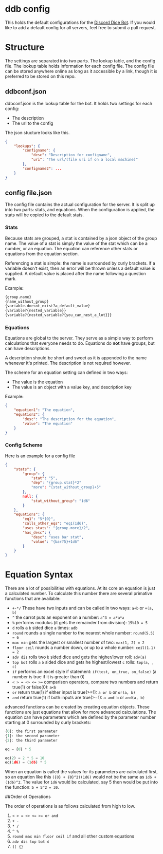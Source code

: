 # ddb config

This holds the default configurations for the [Discord Dice Bot](https://github.com/ttocsneb/discordDiceBot).  If you would like to add a default config for all servers, feel free to submit a pull request.

# Structure

The settings are separated into two parts.  The lookup table, and the config file.
The lookup table holds information for each config file.  The config file can be stored anywhere online as long as it accessible by a link, though it is preferred to be stored on this repo.

## ddbconf.json

ddbconf.json is the lookup table for the bot.  It holds two settings for each config:

- The description
- The url to the config

The json stucture looks like this.

```json
{
    "lookups": {
        "configname": {
            "desc": "Description for configname",
            "uri": "The url/(file uri if on a local machine)"
        },
        "configname2": ...
    }
}
```

## config file.json

The config file contains the actual configuration for the server.  It is split up into two parts: stats, and equations.  When the configuration is applied, the stats will be copied to the default stats. 

### Stats
 
Because stats are grouped, a stat is contained by a json object of the group name.  The value of a stat is simply the value of the stat which can be a number, or an equation. The equation can reference other stats or equations from the equation section.

Referencing a stat is simple: the name is surrounded by curly brackets.  If a variable doesn't exist, then an error will be thrown unless a default value is supplied.  A default value is placed after the name following a question mark.

Example:
```python
{group.name}
{name_without_group}
{variable.doesnt_exist?a_default_value}
{variable?{nested_variable}}
{variable?{nested_variable?{you_can_nest_a_lot}}}
```

### Equations

Equations are global to the server.  They serve as a simple way to perform calculations that everyone needs to do.  Equations do **not** have groups, but can have descriptions.

A description should be short and sweet as it is appended to the name whenever it's printed. The description is not required however.

The scheme for an equation setting can defined in two ways:

- The value is the equation
- The value is an object with a value key, and description key

Example:

```json
{
    "equation1": "The equation",
    "equation2": {
        "desc": "The description for the equation",
        "value": "The equation"
    }
}
```

### Config Scheme

Here is an example for a config file

```json
{
    "stats": {
        "group": {
            "stat": "5",
            "dep": "{group.stat}*2"
            "more": "{stat_without_group}+5"
        },
        null: {
            "stat_without_group": "1d6"
        }
    },
    "equations": {
        "eq1": "5*{0}",
        "calls_other_eqs": "eq1(1d6)",
        "uses_stats": "{group.more}/2",
        "has_desc": {
            "desc": "uses bar stat",
            "value": "{bar?5}+1d6"
        }
    }
}
```

# Equation Syntax

There are a lot of possibilities with equations.  At its core an equation is just a calculated number.  To calculate this number there are several primative functions that are available:

- `+-*/` These have two inputs and can be called in two ways: `a+b` or `+(a, b)`
- `^` the carrot puts an exponent on a number: `a^3 = a*a*a`
- `%` performs modulus (it gets the remainder from division): `15%10 = 5`
- `d` rolls a `b` sided dice `a` times: `adb`
- `round` rounds a single number to the nearest whole number: `round(5.5) = 6`
- `max min` gets the largest or smallest number of two: `max(1, 2) = 2`
- `floor ceil` rounds a number down, or up to a whole number: `ceil(1.1) = 2`
- `adv dis` rolls two `b` sided dice and gets the higher/lower roll: `adv(a)`
- `top bot` rolls `a` `b` sided dice and gets he highest/lowest `c` rolls: `top(a, , c)`
- `if` performs an excel style if statement: `if(test, on_true, on_false)` (a number is true if it is greater than 0)
- `< > = <> <= >=` comparison operators, compare two numbers and return true(1) or false(0): `a<b`
- `or` return true(1) if either input is true(>=1): `a or b` or `or(a, b)`
- `and` return true(1) if both inputs are true(>=1): `a and b` or `and(a, b)`

advanced functions can be created by creating equation objects.  These functions are just equations that allow for more advanced calculations.  The equation can have parameters which are defined by the parameter number starting at 0 surrounded by curly brackets:

```python
{0}: the first parameter
{1}: the second parameter
{2}: the third parameter

eq = {0} * 5

eq(2) = 2 * 5 = 10
eq(1d6) = (1d6) * 5
```

When an equation is called the values for its parameters are calculated first, so an equation like this `({0} + {0}^2)(1d6)` would not be the same as `1d6 + (1d6)^2`. The value for `1d6` would be calculated, say 5 then would be put into the function: `5 + 5^2 = 30`.

##Order of Operations

The order of operations is as follows calculated from high to low.

1. `< > = <> <= >= or and`
2. `+ -`
3. `* /`
4. `^ %`
5. `round max min floor ceil if` and all other custom equations
6. `adv dis top bot d`
7. `() {}`
